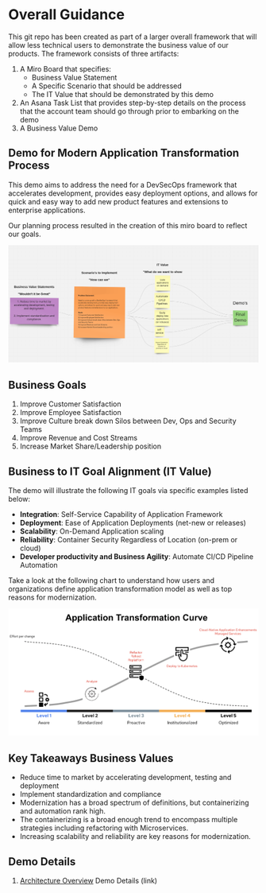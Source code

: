 # Overall Guidance

This git repo has been created as part of a larger overall framework that will allow less technical users to demonstrate the business value of our products.  The framework consists of three artifacts:

1) A Miro Board that specifies:
   * Business Value Statement
   * A Specific Scenario that should be addressed
   * The IT Value that should be demonstrated by this demo
2) An Asana Task List that provides step-by-step details on the process that the account team should go through prior to embarking on the demo
3) A Business Value Demo

## Demo for Modern Application Transformation Process

This demo aims to address the need for a DevSecOps framework that accelerates development, provides easy deployment options, and allows for quick and easy way to add new product features and extensions to enterprise applications.

Our planning process resulted in the creation of this miro board to reflect our goals.

![Business Value Model](docs/images/Business_Value_Demonstration_Miro_Board.png)

## Business Goals

1) Improve Customer Satisfaction
2) Improve Employee Satisfaction
3) Improve Culture break down Silos between Dev, Ops and Security Teams
4) Improve Revenue and Cost Streams
5) Increase Market Share/Leadership position

## Business to IT Goal Alignment (IT Value)

The demo will illustrate the following IT goals via specific examples listed below:

* **Integration**:  Self-Service Capability of Application Framework
* **Deployment**:   Ease of Application Deployments (net-new or releases)
* **Scalability**:  On-Demand Application scaling
* **Reliability**:  Container Security Regardless of Location (on-prem or cloud)
* **Developer productivity and Business Agility**: Automate CI/CD Pipeline Automation

Take a look at the following chart to understand how users and organizations define application transformation model as well as top reasons for modernization.

![Application Transformation Model](docs/images/app-transformation-model.png)

## Key Takeaways Business Values

* Reduce time to market by accelerating development, testing and deployment
* Implement standardization and compliance
* Modernization has a broad spectrum of definitions, but containerizing and automation rank high. 
* The containerizing is a broad enough trend to encompass multiple strategies including refactoring with Microservices. 
* Increasing scalability and reliability are key reasons for modernization.

## Demo Details


1. [Architecture Overview](docs/architecture.adoc)
Demo Details (link)

